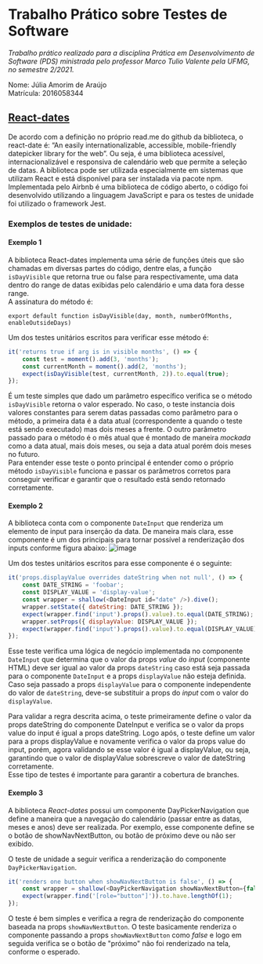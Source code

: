 # Trabalho Prático sobre Testes de Software
*Trabalho prático realizado para a disciplina Prática em Desenvolvimento de Software (PDS) ministrada pelo professor Marco Tulio Valente pela UFMG, no semestre 2/2021.*

Nome: Júlia Amorim de Araújo <br>
Matrícula: 2016058344

## [React-dates](https://github.com/airbnb/react-dates)

De acordo com a definição no próprio read.me do github da biblioteca, o react-date é: “An easily internationalizable, accessible, mobile-friendly datepicker library for the web”. Ou seja, é uma biblioteca acessível, internacionalizável e responsiva de calendário web que permite a seleção de datas. A biblioteca pode ser utilizada especialmente em sistemas que utilizam React e está disponível para ser instalada via pacote npm. <br>
Implementada pelo Airbnb é uma biblioteca de código aberto, o código foi desenvolvido utilizando a linguagem JavaScript e para os testes de unidade foi utilizado o framework Jest.

### Exemplos de testes de unidade:

#### Exemplo 1

A biblioteca React-dates implementa uma série de funções úteis que são chamadas em diversas partes do código, dentre elas, a função `isDayVisible` que retorna true ou false para respectivamente, uma data dentro do range de datas exibidas pelo calendário e uma data fora desse range.<br>
A assinatura do método é:

`export default function isDayVisible(day, month, numberOfMonths, enableOutsideDays)`

Um dos testes unitários escritos para verificar esse método é:

```javascript
it('returns true if arg is in visible months', () => {
    const test = moment().add(3, 'months');
    const currentMonth = moment().add(2, 'months');
    expect(isDayVisible(test, currentMonth, 2)).to.equal(true);
});
```

É um teste simples que dado um parâmetro específico verifica se o método `isDayVisible` retorna o valor esperado. No caso, o teste instancia dois valores constantes para serem datas passadas como parâmetro para o método, a primeira data é a data atual (correspondente a quando o teste está sendo executado) mas dois meses a frente. O outro parâmetro passado para o método é o mês atual que é montado de maneira *mockada* como a data atual, mais dois meses, ou seja a data atual porém dois meses no futuro.<br>
Para entender esse teste o ponto principal é entender como o próprio método `isDayVisible` funciona e passar os parâmetros corretos para conseguir verificar e garantir que o resultado está sendo retornado corretamente.


#### Exemplo 2

A biblioteca conta com o componente `DateInput` que renderiza um elemento de input para inserção da data. De maneira mais clara, esse componente é um dos principais para tornar possível a renderização dos inputs conforme figura abaixo:
![image](https://user-images.githubusercontent.com/42300403/145695956-4715e2d5-d01c-4e67-b43c-ebdc32ad7a7f.png)

Um dos testes unitários escritos para esse componente é o seguinte:

```javascript
it('props.displayValue overrides dateString when not null', () => {
    const DATE_STRING = 'foobar';
    const DISPLAY_VALUE = 'display-value';
    const wrapper = shallow(<DateInput id="date" />).dive();
    wrapper.setState({ dateString: DATE_STRING });
    expect(wrapper.find('input').props().value).to.equal(DATE_STRING);
    wrapper.setProps({ displayValue: DISPLAY_VALUE });
    expect(wrapper.find('input').props().value).to.equal(DISPLAY_VALUE);
});
```

Esse teste verifica uma lógica de negócio implementada no componente `DateInput` que determina que o valor da props *value* do *input* (componente HTML) deve ser igual ao valor da props `dateString` caso está seja passada para o componente `DateInput` e a props `displayValue` não esteja definida. Caso seja passado a props `displayValue` para o componente independente do valor de `dateString`, deve-se substituir a props do *input* com o valor do `displayValue`.

Para validar a regra descrita acima, o teste primeiramente define o valor da props dateString do componente DateInput e verifica se o valor da props value do input é igual a props dateString. Logo após, o teste define um valor para a props displayValue e novamente verifica o valor da props value do input, porém, agora validando se esse valor é igual a displayValue, ou seja, garantindo que o valor de displayValue sobrescreve o valor de dateString corretamente.<br>
Esse tipo de testes é importante para garantir a cobertura de branches.


#### Exemplo 3

A biblioteca *React-dates* possui um componente DayPickerNavigation que define a maneira que a navegação do calendário (passar entre as datas, meses e anos) deve ser realizada. Por exemplo, esse componente define se o botão de showNavNextButton, ou botão de próximo deve ou não ser exibido. 

O teste de unidade a seguir verifica a renderização do componente `DayPickerNavigation`.

```javascript
it('renders one button when showNavNextButton is false', () => {
    const wrapper = shallow(<DayPickerNavigation showNavNextButton={false} />).dive();
    expect(wrapper.find('[role="button"]')).to.have.lengthOf(1);
});
```

O teste é bem simples e verifica a regra de renderização do componente baseada na props `showNavNextButton`. O teste basicamente renderiza o componente passando a props `showNavNextButton` como *false* e logo em seguida verifica se o botão de "próximo" não foi renderizado na tela, conforme o esperado.
